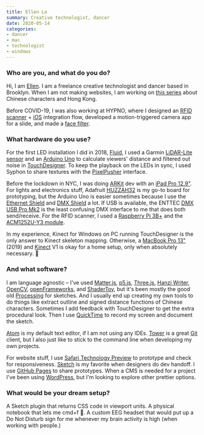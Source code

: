 ```yaml
---
title: Ellen Lo
summary: Creative technologist, dancer
date: 2020-05-14
categories:
- dancer
- mac
- technologist
- windows
---
```


### Who are you, and what do you do?

Hi, I am [Ellen](https://ellenlowing.com/ "Ellen's website."). I am a freelance creative technologist and dancer based in Brooklyn. When I am not making websites, I am working on [this series](https://www.instagram.com/codebrewed/ "Ellen's Instagram account about Chinese characters and Hong Kong.") about Chinese characters and Hong Kong.

Before COVID-19, I was also working at HYPNO, where I designed an [RFID scanner](https://hypno.com/c/color-factory-htx "Ellen's RFID scanner project at HYPNO.") + [iOS][] integration flow, developed a motion-triggered camera app for a slide, and made a [face filter](https://instagram.com/a/r/?effect_id=512224676011992 "Ellen's Instagram filter (requires the app).").

### What hardware do you use?

For the first LED installation I did in 2018, [Fluid](https://axismundi.info/pages/fluid/index.html "Ellen's LED installation."), I used a Garmin [LiDAR-Lite sensor][lidar-lite-v3] and an [Arduino Uno][arduino-uno] to calculate viewers' distance and filtered out noise in [TouchDesigner][touchdesigner]. To keep the playback on the LEDs in sync, I used Syphon to share textures with the [PixelPusher][] interface. 

Before the lockdown in NYC, I was doing [ARKit][] dev with an [iPad Pro 12.9"][ipad-pro]. For lights and electronics stuff, Adafruit [HUZZAH32][] is my go-to board for prototyping, but the Arduino Uno is easier sometimes because I use the [Ethernet Shield][ethernet-shield-2] and [DMX Shield][dmx-shield] a lot. If USB is available, the ENTTEC [DMX USB Pro Mk2][dmx-usb-pro-mk2] is the least confusing DMX interface to me that does both send/receive. For the RFID scanner, I used a [Raspberry Pi 3B+][raspberry-pi-3b-plus] and the [ACM1252U-Y3 module][acm1252u-y3].

In my experience, Kinect for Windows on PC running TouchDesigner is the only answer to Kinect skeleton mapping. Otherwise, a [MacBook Pro 13"][macbook-pro] (2019) and [Kinect][] V1 is okay for a home setup, only when absolutely necessary. 🤠

### And what software?

I am language agnostic – I've used [Matter.js][], [p5.js][], [Three.js][], [Hanzi Writer][hanzi-writer], [OpenCV][], [openFrameworks][], and [ShaderToy][], but it's been mostly the good old [Processing][] for sketches. And I usually end up creating my own tools to do things like extract outline and signed distance functions of Chinese characters. Sometimes I add feedback with TouchDesigner to get the extra procedural look. Then I use [QuickTime][quicktime-pro] to record my screen and document the sketch. 

[Atom][] is my default text editor, if I am not using any IDEs. [Tower][] is a great [Git][] client, but I also just like to stick to the command line when developing my own projects. 

For website stuff, I use [Safari Technology Preview][safari-technology-preview] to prototype and check for responsiveness. [Sketch][] is my favorite when designers do dev handoff. I use [GitHub Pages][github-pages] to share prototypes. When a CMS is needed for a project I've been using [WordPress][], but I'm looking to explore other prettier options.

### What would be your dream setup?

A Sketch plugin that returns CSS code in viewport units. A physical notebook that lets me cmd+f 🤖. A custom EEG headset that would put up a Do Not Disturb sign for me whenever my brain activity is high (when working with people.)

[acm1252u-y3]: https://www.acs.com.hk/en/products/368/acm1252u-y3-usb-nfc-reader-module-with-detachable-antenna-board/ "An NFC reader module."
[arduino-uno]: https://store.arduino.cc/products/arduino-uno-rev3/ "A microcontroller board."
[arkit]: https://developer.apple.com/augmented-reality/arkit/ "Apple's augmented reality framework."
[atom]: https://github.blog/2022-06-08-sunsetting-atom/ "A text editor based on web technology."
[dmx-shield]: https://www.dfrobot.com/product-984.html "A DMX controller for Arduino boards."
[dmx-usb-pro-mk2]: https://www.enttec.com.au "A USB interface for controlling lights via DMX."
[ethernet-shield-2]: http://web.archive.org/web/20210801203036/https://store.arduino.cc/usa/arduino-ethernet-shield-2 "An ethernet add-on for Arduino boards."
[git]: https://git-scm.com/ "A version control system."
[github-pages]: https://pages.github.com/ "A simple GitHub-based web publishing system."
[hanzi-writer]: https://hanziwriter.org/ "A JavaScript framework for drawing and tracing Chinese characters."
[huzzah32]: https://www.adafruit.com/product/3405 "A tiny hackable computer board."
[ios]: https://www.apple.com/ios/ios-16/ "A mobile operating system."
[ipad-pro]: https://en.wikipedia.org/wiki/IPad_Pro "An iOS tablet."
[kinect]: http://web.archive.org/web/20141020163539/http://www.xbox.com:80/en-US/Kinect "An adapter for the Xbox that uses your body as a controller."
[lidar-lite-v3]: https://www.adafruit.com/product/4058 "A distance sensor device."
[macbook-pro]: https://www.apple.com/macbook-pro/ "A laptop."
[matter.js]: https://brm.io/matter-js/ "A 2D JavaScript physics framework."
[opencv]: https://opencv.org/ "A programming library for working with real-time computer vision."
[openframeworks]: https://openframeworks.cc/ "A C++ library for creative projects."
[p5.js]: https://p5js.org/ "A Javascript library based on Processing."
[pixelpusher]: http://web.archive.org/web/20210225072214/http://www.heroicrobotics.com/products/pixelpusher "A computer board for controlling light strips and LEDs."
[processing]: https://processing.org/ "A programming language/environment."
[quicktime-pro]: http://web.archive.org/web/20230706193331/https://support.apple.com/en-us/HT201175 "A commercial version of QuickTime."
[raspberry-pi-3b-plus]: https://magpi.raspberrypi.org/r//raspberry-pi-3bplus-specs-benchmarks/ "A tiny computer."
[safari-technology-preview]: https://developer.apple.com/safari/technology-preview/ "A bleeding edge version of the Safari web browser."
[shadertoy]: https://www.shadertoy.com/ "A web-based 3D shader tool."
[sketch]: https://www.sketch.com/ "A vector drawing application for Mac OS X."
[three.js]: https://threejs.org/ "A Javascript 3D library."
[touchdesigner]: https://derivative.ca/product "Visual development software."
[tower]: https://www.git-tower.com/ "A Mac GUI for Git."
[wordpress]: https://wordpress.com/ "Weblog publishing software."
